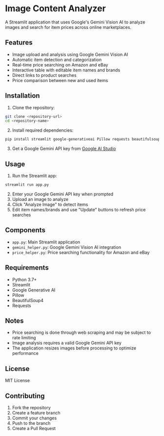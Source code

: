 # Image Content Analyzer

A Streamlit application that uses Google's Gemini Vision AI to analyze images and search for item prices across online marketplaces.

## Features

- Image upload and analysis using Google Gemini Vision AI
- Automatic item detection and categorization
- Real-time price searching on Amazon and eBay
- Interactive table with editable item names and brands
- Direct links to product searches
- Price comparison between new and used items

## Installation

1. Clone the repository:
```bash
git clone <repository-url>
cd <repository-name>
```

2. Install required dependencies:
```bash
pip install streamlit google-generativeai Pillow requests beautifulsoup4
```

3. Get a Google Gemini API key from [Google AI Studio](https://aistudio.google.com/app/apikey)

## Usage

1. Run the Streamlit app:
```bash
streamlit run app.py
```

2. Enter your Google Gemini API key when prompted
3. Upload an image to analyze
4. Click "Analyze Image" to detect items
5. Edit item names/brands and use "Update" buttons to refresh price searches

## Components

- `app.py`: Main Streamlit application
- `gemini_helper.py`: Google Gemini Vision AI integration
- `price_helper.py`: Price searching functionality for Amazon and eBay

## Requirements

- Python 3.7+
- Streamlit
- Google Generative AI
- Pillow
- BeautifulSoup4
- Requests

## Notes

- Price searching is done through web scraping and may be subject to rate limiting
- Image analysis requires a valid Google Gemini API key
- The application resizes images before processing to optimize performance

## License

MIT License

## Contributing

1. Fork the repository
2. Create a feature branch
3. Commit your changes
4. Push to the branch
5. Create a Pull Request
